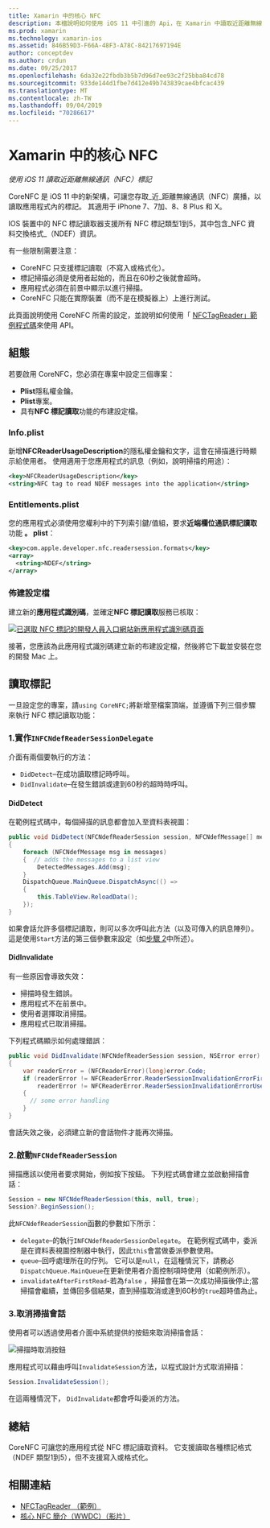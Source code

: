 ```yaml
---
title: Xamarin 中的核心 NFC
description: 本檔說明如何使用 iOS 11 中引進的 Api，在 Xamarin 中讀取近距離無線通訊標記。
ms.prod: xamarin
ms.technology: xamarin-ios
ms.assetid: 846B59D3-F66A-48F3-A78C-84217697194E
author: conceptdev
ms.author: crdun
ms.date: 09/25/2017
ms.openlocfilehash: 6da32e22fbdb3b5b7d96d7ee93c2f25bba84cd78
ms.sourcegitcommit: 933de144d1fbe7d412e49b743839cae4bfcac439
ms.translationtype: MT
ms.contentlocale: zh-TW
ms.lasthandoff: 09/04/2019
ms.locfileid: "70286617"
---
```

# <a name="core-nfc-in-xamarinios"></a>Xamarin 中的核心 NFC

_使用 iOS 11 讀取近距離無線通訊（NFC）標記_

CoreNFC 是 iOS 11 中的新架構，可讓您存取_近_距離無線通訊（NFC）廣播，以讀取應用程式內的標記。 其適用于 iPhone 7、7加、8、8 Plus 和 X。

IOS 裝置中的 NFC 標記讀取器支援所有 NFC 標記類型1到5，其中包含_NFC 資料交換格式_（NDEF）資訊。

有一些限制需要注意：

- CoreNFC 只支援標記讀取（不寫入或格式化）。
- 標記掃描必須是使用者起始的，而且在60秒之後就會超時。
- 應用程式必須在前景中顯示以進行掃描。
- CoreNFC 只能在實際裝置（而不是在模擬器上）上進行測試。

此頁面說明使用 CoreNFC 所需的設定，並說明如何使用「 [NFCTagReader」範例程式碼](https://docs.microsoft.com/samples/xamarin/ios-samples/ios11-nfctagreader)來使用 API。

## <a name="configuration"></a>組態

若要啟用 CoreNFC，您必須在專案中設定三個專案：

- **Plist**隱私權金鑰。
- **Plist**專案。
- 具有**NFC 標記讀取**功能的布建設定檔。

### <a name="infoplist"></a>Info.plist

新增**NFCReaderUsageDescription**的隱私權金鑰和文字，這會在掃描進行時顯示給使用者。 使用適用于您應用程式的訊息（例如，說明掃描的用途）：

```xml
<key>NFCReaderUsageDescription</key>
<string>NFC tag to read NDEF messages into the application</string>
```

### <a name="entitlementsplist"></a>Entitlements.plist

您的應用程式必須使用您權利中的下列索引鍵/值組，要求**近端欄位通訊標記讀取**功能 **。 plist**：

```xml
<key>com.apple.developer.nfc.readersession.formats</key>
<array>
  <string>NDEF</string>
</array>
```

### <a name="provisioning-profile"></a>佈建設定檔

建立新的**應用程式識別碼**，並確定**NFC 標記讀取**服務已核取：

[![已選取 NFC 標記的開發人員入口網站新應用程式識別碼頁面](corenfc-images/app-services-nfc-sml.png)](corenfc-images/app-services-nfc.png#lightbox)

接著，您應該為此應用程式識別碼建立新的布建設定檔，然後將它下載並安裝在您的開發 Mac 上。

## <a name="reading-a-tag"></a>讀取標記

一旦設定您的專案，請`using CoreNFC;`將新增至檔案頂端，並遵循下列三個步驟來執行 NFC 標記讀取功能：

### <a name="1-implement-infcndefreadersessiondelegate"></a>1.實作`INFCNdefReaderSessionDelegate`

介面有兩個要執行的方法：

- `DidDetect`–在成功讀取標記時呼叫。
- `DidInvalidate`–在發生錯誤或達到60秒的超時時呼叫。

#### <a name="diddetect"></a>DidDetect

在範例程式碼中，每個掃描的訊息都會加入至資料表視圖：

```csharp
public void DidDetect(NFCNdefReaderSession session, NFCNdefMessage[] messages)
{
    foreach (NFCNdefMessage msg in messages)
    {  // adds the messages to a list view
        DetectedMessages.Add(msg);
    }
    DispatchQueue.MainQueue.DispatchAsync(() =>
    {
        this.TableView.ReloadData();
    });
}
```

如果會話允許多個標記讀取，則可以多次呼叫此方法（以及可傳入的訊息陣列）。 這是使用`Start`方法的第三個參數來設定（如[步驟 2](#step2)中所述）。

#### <a name="didinvalidate"></a>DidInvalidate

有一些原因會導致失效：

- 掃描時發生錯誤。
- 應用程式不在前景中。
- 使用者選擇取消掃描。
- 應用程式已取消掃描。

下列程式碼顯示如何處理錯誤：

```csharp
public void DidInvalidate(NFCNdefReaderSession session, NSError error)
{
    var readerError = (NFCReaderError)(long)error.Code;
    if (readerError != NFCReaderError.ReaderSessionInvalidationErrorFirstNDEFTagRead &&
        readerError != NFCReaderError.ReaderSessionInvalidationErrorUserCanceled)
    {
      // some error handling
    }
}
```

會話失效之後，必須建立新的會話物件才能再次掃描。

<a name="step2" />

### <a name="2-start-an-nfcndefreadersession"></a>2.啟動`NFCNdefReaderSession`

掃描應該以使用者要求開始，例如按下按鈕。
下列程式碼會建立並啟動掃描會話：

```csharp
Session = new NFCNdefReaderSession(this, null, true);
Session?.BeginSession();
```

此`NFCNdefReaderSession`函數的參數如下所示：

- `delegate`–的執行`INFCNdefReaderSessionDelegate`。 在範例程式碼中，委派是在資料表視圖控制器中執行，因此`this`會當做委派參數使用。
- `queue`–回呼處理所在的佇列。 它可以是`null`，在這種情況下，請務必`DispatchQueue.MainQueue`在更新使用者介面控制項時使用（如範例所示）。
- `invalidateAfterFirstRead`-若為`false` ，掃描會在第一次成功掃描後停止;當掃描會繼續，並傳回多個結果，直到掃描取消或達到60秒的`true`超時值為止。


### <a name="3-cancel-the-scanning-session"></a>3.取消掃描會話

使用者可以透過使用者介面中系統提供的按鈕來取消掃描會話：

![掃描時取消按鈕](corenfc-images/scan-cancel-sml.png)

應用程式可以藉由呼叫`InvalidateSession`方法，以程式設計方式取消掃描：

```csharp
Session.InvalidateSession();
```

在這兩種情況下， `DidInvalidate`都會呼叫委派的方法。

## <a name="summary"></a>總結

CoreNFC 可讓您的應用程式從 NFC 標記讀取資料。 它支援讀取各種標記格式（NDEF 類型1到5），但不支援寫入或格式化。


## <a name="related-links"></a>相關連結

- [NFCTagReader （範例）](https://docs.microsoft.com/samples/xamarin/ios-samples/ios11-nfctagreader)
- [核心 NFC 簡介（WWDC）（影片）](https://developer.apple.com/videos/play/wwdc2017/718/)
